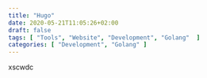 ```yaml
---
title: "Hugo"
date: 2020-05-21T11:05:26+02:00
draft: false
tags: [ "Tools", "Website", "Development", "Golang"  ]
categories: [ "Development", "Golang" ]
---
```


xscwdc  
